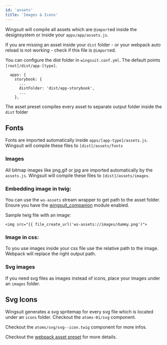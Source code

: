 ```yaml
---
id: 'assets'
title: 'Images & Icons'
---
```


Wingsuit will compile all assets which are `@import`ed inside the designsystem or inside your `apps/app/assets.js`. 

If you are missing an asset inside your `dist` folder - or your webpack auto reload is not working - check if this file is `@import`ed.

You can configure the dist folder in `wingsuit.conf.yml`. The default points `[root]/dist/app-[type]`.
```
  apps: {
    storybook: {
      ...
      distFolder: 'dist/app-storybook',
      ...
    },
```
The asset preset compiles every asset to separate output folder inside the `dist` folder

## Fonts
Fonts are imported automatically inside `apps/[app-type]/assets.js`.  Wingsuit will compile these files to `[dist]/assets/fonts`

### Images 
All bitmap images like png,gif or jpg are imported automatically by the `assets.js`. Wingsuit will compile these files to `[dist]/assets/images`.

### Embedding image in twig:
You can use the `ws-assets` stream wrapper to get path to the asset folder. Ensure you have the [wingsuit_companion](https://www.drupal.org/project/wingsuit_companion) module enabled.

Sample twig file with an image:

```
<img src="{{ file_create_url('ws-assets://images/dummy.png')">
```
  
### Image in css:
To you use images inside your css file use the relative path to the image. Webpack will replace the right output path.  

### Svg images
If you need svg files as images instead of icons, place your images under an `images` folder.

## Svg Icons
Wingsuit generates a svg spritemap for every svg file which is located under an `icons` folder. Checkout the `atoms-01/svg` component.

Checkout the `atoms/svg/svg--icon.twig` component for more infos.

Checkout the [webpack asset preset](https://github.com/wingsuit-designsystem/wingsuit/blob/master/packages/core/src/server/presets/assets.ts) for more details. 